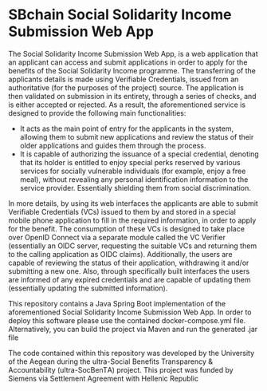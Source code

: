 # SBchain Social Solidarity Income Submission Web App #

The Social Solidarity Income Submission Web App, is a web application that an applicant can access and submit applications in order to apply for the benefits of the Social Solidarity Income programme. The transferring of the applicants details is made using Verifiable Credentials, issued from an authoritative (for the purposes of the project) source. The application is then validated on submission in its entirety, through a series of checks, and is either accepted or rejected. As a result, the aforementioned service is designed to provide the following main functionalities:

* It acts as the main point of entry for the applicants in the system, allowing them to submit new applications and review the status of their older applications and guides them through the process.
* It is capable of authorizing the issuance of a special credential, denoting that its holder is entitled to enjoy special perks reserved by various services for socially vulnerable individuals (for example, enjoy a free meal), without revealing any personal identification information to the service provider. Essentially shielding them from social discrimination.

In more details, by using its web interfaces the applicants are able to submit Verifiable Credentials (VCs) issued to them by and stored in a special mobile phone application to fill in the required information, in order to apply for the benefit. The consumption of these VCs is designed to take place over OpenID Connect  via a separate module called the VC Verifier (essentially an OIDC server, requesting the suitable VCs and returning them to the calling application as OIDC claims). Additionally, the users are capable of reviewing the status of their application, withdrawing it and/or submitting a new one. Also, through specifically built interfaces the users are informed of any expired credentials and are capable of updating them (essentially updating the submitted information).

This repository contains a Java Spring Boot implementation of the aforementioned Social Solidarity Income Submission Web App.
In order to deploy this software please use the contained docker-compose.yml file. Alternatively, you can build the project via Maven and 
run the generated .jar file


The code contained within this repository was developed by the University of the Aegean during the
ultra-Social Benefits Transparency & Accountability (ultra-SocBenTΑ) project. This project was funded by Siemens via Settlement Agreement with Hellenic Republic 